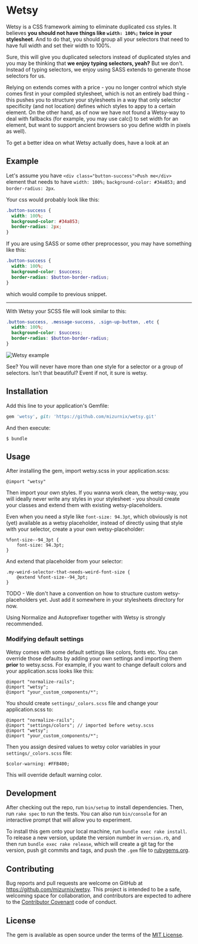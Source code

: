 # Wetsy

Wetsy is a CSS framework aiming to eliminate duplicated css styles. It believes **you should not have things like `width: 100%;` twice in your stylesheet**. And to do that, you should group all your selectors that need to have full width and set their width to 100%.

Sure, this will give you duplicated selectors instead of duplicated styles and you may be thinking that **we enjoy typing selectors, yeah?** But we don't. Instead of typing selectors, we enjoy using SASS extends to generate those selectors for us.

Relying on extends comes with a price - you no longer control which style comes first in your compiled stylesheet, which is not an entirely bad thing - this pushes you to structure your stylesheets in a way that only selector specificity (and not location) defines which styles to appy to a certain element. On the other hand, as of now we have not found a Wetsy-way to deal with fallbacks (for example, you may use calc() to set width for an element, but want to support ancient browsers so you define width in pixels as well).

To get a better idea on what Wetsy actually does, have a look at an

## Example

Let's assume you have `<div class="button-success">Push me</div>` element that needs to have `width: 100%;`  `background-color: #34a853;` and `border-radius: 2px`.

Your css would probably look like this:

```css
.button-success {
  width: 100%;
  background-color: #34a853;
  border-radius: 2px;
}
```

If you are using SASS or some other preprocessor, you may have something like this:

```scss
.button-success {
  width: 100%;
  background-color: $success;
  border-radius: $button-border-radius;
}
```
which would compile to previous snippet.

----

With Wetsy your SCSS file will look similar to this:

```scss
.button-success, .message-success, .sign-up-button, .etc {
  width: 100%;
  background-color: $success;
  border-radius: $button-border-radius;
}
```

![Wetsy example](https://i.snag.gy/iQOkh2.jpg)

See? You will never have more than one style for a selector or a group of selectors. Isn't that beautiful? Event if not, it sure is wetsy.

## Installation

Add this line to your application's Gemfile:

```ruby
gem 'wetsy', git: 'https://github.com/mizurnix/wetsy.git'
```

And then execute:

    $ bundle


## Usage

After installing the gem, import wetsy.scss in your application.scss:

    @import "wetsy"
        
Then import your own styles. If you wanna work clean, the wetsy-way, you will ideally never write any styles in your stylesheet - you should create your classes and extend them with existing wetsy-placeholders.

Even when you need a style like `font-size: 94.3pt`, which obviously is not (yet) available as a wetsy placeholder, instead of directly using that style with your selector, create a your own wetsy-placeholder:
    
    %font-size--94_3pt {
        font-size: 94.3pt;
    }

And extend that placeholder from your selector:

    .my-weird-selector-that-needs-weird-font-size {
        @extend %font-size--94_3pt;
    }

TODO - We don't have a convention on how to structure custom wetsy-placeholders yet. Just add it somewhere in your stylesheets directory for now.        

Using Normalize and Autoprefixer together with Wetsy is strongly recommended.

### Modifying default settings

Wetsy comes with some default settings like colors, fonts etc. You can override those defaults by adding your own settings and importing them **prior** to wetsy.scss. For example, if you want to change default colors and your application.scss looks like this:

    @import "normalize-rails";
    @import "wetsy";
    @import "your_custom_components/*";
    
You should create `settings/_colors.scss` file and change your application.scss to:

    @import "normalize-rails";
    @import "settings/colors"; // imported before wetsy.scss
    @import "wetsy";
    @import "your_custom_components/*";
    
Then you assign desired values to wetsy color variables in your `settings/_colors.scss` file:

    $color-warning: #FFB400;
    
This will override default warning color.    

## Development

After checking out the repo, run `bin/setup` to install dependencies. Then, run `rake spec` to run the tests. You can also run `bin/console` for an interactive prompt that will allow you to experiment.

To install this gem onto your local machine, run `bundle exec rake install`. To release a new version, update the version number in `version.rb`, and then run `bundle exec rake release`, which will create a git tag for the version, push git commits and tags, and push the `.gem` file to [rubygems.org](https://rubygems.org).

## Contributing

Bug reports and pull requests are welcome on GitHub at https://github.com/mizurnix/wetsy. This project is intended to be a safe, welcoming space for collaboration, and contributors are expected to adhere to the [Contributor Covenant](http://contributor-covenant.org) code of conduct.


## License

The gem is available as open source under the terms of the [MIT License](http://opensource.org/licenses/MIT).

